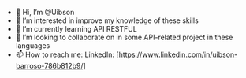 - 👋 Hi, I’m @Uibson
- 👀 I’m interested in improve my knowledge of these skills
- 🌱 I’m currently learning API RESTFUL
- 💞️ I’m looking to collaborate on in some API-related project in these languages
- 📫 How to reach me: LinkedIn: [https://www.linkedin.com/in/uibson-barroso-786b812b9/]

<!---
Uibson/Uibson is a ✨ special ✨ repository because its `README.md` (this file) appears on your GitHub profile.
You can click the Preview link to take a look at your changes.
--->
